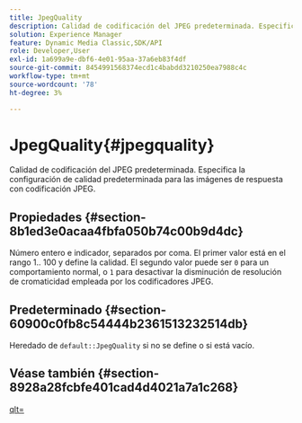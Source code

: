 ```yaml
---
title: JpegQuality
description: Calidad de codificación del JPEG predeterminada. Especifica la configuración de calidad predeterminada para las imágenes de respuesta con codificación JPEG.
solution: Experience Manager
feature: Dynamic Media Classic,SDK/API
role: Developer,User
exl-id: 1a699a9e-dbf6-4e01-95aa-37a6eb83f4df
source-git-commit: 8454991568374ecd1c4babdd3210250ea7988c4c
workflow-type: tm+mt
source-wordcount: '78'
ht-degree: 3%

---
```


# JpegQuality{#jpegquality}

Calidad de codificación del JPEG predeterminada. Especifica la configuración de calidad predeterminada para las imágenes de respuesta con codificación JPEG.

## Propiedades {#section-8b1ed3e0acaa4fbfa050b74c00b9d4dc}

Número entero e indicador, separados por coma. El primer valor está en el rango 1.. 100 y define la calidad. El segundo valor puede ser `0` para un comportamiento normal, o `1` para desactivar la disminución de resolución de cromaticidad empleada por los codificadores JPEG.

## Predeterminado {#section-60900c0fb8c54444b2361513232514db}

Heredado de `default::JpegQuality` si no se define o si está vacío.

## Véase también {#section-8928a28fcbfe401cad4d4021a7a1c268}

[qlt=](../../../../../ir-api/http-protocol/image-rendering-api-ref/c-ir-http-protocol-ref/c-ir-http-protocol-command-reference/r-ir-qlt.md#reference-27b91c226eb241d0a14a29af3b3afdbd)
